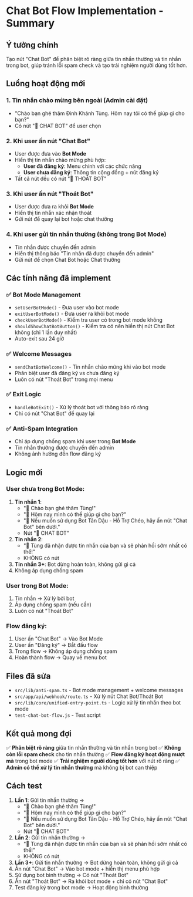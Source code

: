# Chat Bot Flow Implementation - Summary

## Ý tưởng chính
Tạo nút "Chat Bot" để phân biệt rõ ràng giữa tin nhắn thường và tin nhắn trong bot, giúp tránh lỗi spam check và tạo trải nghiệm người dùng tốt hơn.

## Luồng hoạt động mới

### 1. **Tin nhắn chào mừng bên ngoài** (Admin cài đặt)
- "Chào bạn ghé thăm Đinh Khánh Tùng. Hôm nay tôi có thể giúp gì cho bạn?"
- Có nút "🤖 CHAT BOT" để user chọn

### 2. **Khi user ấn nút "Chat Bot"**
- User được đưa vào **Bot Mode**
- Hiển thị tin nhắn chào mừng phù hợp:
  - **User đã đăng ký**: Menu chính với các chức năng
  - **User chưa đăng ký**: Thông tin cộng đồng + nút đăng ký
- Tất cả nút đều có nút "🚪 THOÁT BOT"

### 3. **Khi user ấn nút "Thoát Bot"**
- User được đưa ra khỏi **Bot Mode**
- Hiển thị tin nhắn xác nhận thoát
- Gửi nút để quay lại bot hoặc chat thường

### 4. **Khi user gửi tin nhắn thường (không trong Bot Mode)**
- Tin nhắn được chuyển đến admin
- Hiển thị thông báo "Tin nhắn đã được chuyển đến admin"
- Gửi nút để chọn Chat Bot hoặc Chat thường

## Các tính năng đã implement

### ✅ **Bot Mode Management**
- `setUserBotMode()` - Đưa user vào bot mode
- `exitUserBotMode()` - Đưa user ra khỏi bot mode  
- `checkUserBotMode()` - Kiểm tra user có trong bot mode không
- `shouldShowChatBotButton()` - Kiểm tra có nên hiển thị nút Chat Bot không (chỉ 1 lần duy nhất)
- Auto-exit sau 24 giờ

### ✅ **Welcome Messages**
- `sendChatBotWelcome()` - Tin nhắn chào mừng khi vào bot mode
- Phân biệt user đã đăng ký vs chưa đăng ký
- Luôn có nút "Thoát Bot" trong mọi menu

### ✅ **Exit Logic**
- `handleBotExit()` - Xử lý thoát bot với thông báo rõ ràng
- Chỉ có nút "Chat Bot" để quay lại

### ✅ **Anti-Spam Integration**
- Chỉ áp dụng chống spam khi user trong **Bot Mode**
- Tin nhắn thường được chuyển đến admin
- Không ảnh hưởng đến flow đăng ký

## Logic mới

### **User chưa trong Bot Mode:**
1. **Tin nhắn 1**: 
   - "🎉 Chào bạn ghé thăm Tùng!"
   - "👋 Hôm nay mình có thể giúp gì cho bạn?"
   - "🤖 Nếu muốn sử dụng Bot Tân Dậu - Hỗ Trợ Chéo, hãy ấn nút "Chat Bot" bên dưới."
   - Nút "🤖 CHAT BOT"
2. **Tin nhắn 2**: 
   - "💬 Tùng đã nhận được tin nhắn của bạn và sẽ phản hồi sớm nhất có thể!"
   - KHÔNG có nút
3. **Tin nhắn 3+**: Bot dừng hoàn toàn, không gửi gì cả
4. Không áp dụng chống spam

### **User trong Bot Mode:**
1. Tin nhắn → Xử lý bởi bot
2. Áp dụng chống spam (nếu cần)
3. Luôn có nút "Thoát Bot"

### **Flow đăng ký:**
1. User ấn "Chat Bot" → Vào Bot Mode
2. User ấn "Đăng ký" → Bắt đầu flow
3. Trong flow → Không áp dụng chống spam
4. Hoàn thành flow → Quay về menu bot

## Files đã sửa

- `src/lib/anti-spam.ts` - Bot mode management + welcome messages
- `src/app/api/webhook/route.ts` - Xử lý nút Chat Bot/Thoát Bot
- `src/lib/core/unified-entry-point.ts` - Logic xử lý tin nhắn theo bot mode
- `test-chat-bot-flow.js` - Test script

## Kết quả mong đợi

✅ **Phân biệt rõ ràng** giữa tin nhắn thường và tin nhắn trong bot
✅ **Không còn lỗi spam check** cho tin nhắn thường
✅ **Flow đăng ký hoạt động mượt mà** trong bot mode
✅ **Trải nghiệm người dùng tốt hơn** với nút rõ ràng
✅ **Admin có thể xử lý tin nhắn thường** mà không bị bot can thiệp

## Cách test

1. **Lần 1**: Gửi tin nhắn thường → 
   - "🎉 Chào bạn ghé thăm Tùng!"
   - "👋 Hôm nay mình có thể giúp gì cho bạn?"
   - "🤖 Nếu muốn sử dụng Bot Tân Dậu - Hỗ Trợ Chéo, hãy ấn nút "Chat Bot" bên dưới."
   - Nút "🤖 CHAT BOT"
2. **Lần 2**: Gửi tin nhắn thường → 
   - "💬 Tùng đã nhận được tin nhắn của bạn và sẽ phản hồi sớm nhất có thể!"
   - KHÔNG có nút
3. **Lần 3+**: Gửi tin nhắn thường → Bot dừng hoàn toàn, không gửi gì cả
4. Ấn nút "Chat Bot" → Vào bot mode + hiển thị menu phù hợp
5. Sử dụng bot bình thường → Có nút "Thoát Bot"
6. Ấn nút "Thoát Bot" → Ra khỏi bot mode + chỉ có nút "Chat Bot"
7. Test đăng ký trong bot mode → Hoạt động bình thường
